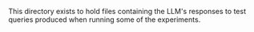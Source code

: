 This directory exists to hold files containing the LLM's responses to test queries produced when running some of the experiments.